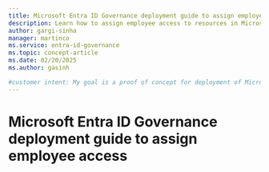 ```yaml
---
title: Microsoft Entra ID Governance deployment guide to assign employee access
description: Learn how to assign employee access to resources in Microsfot Entra ID Governance as a proof of concept.
author: gargi-sinha
manager: martinco
ms.service: entra-id-governance
ms.topic: concept-article
ms.date: 02/20/2025
ms.author: gasinh

#customer intent: My goal is a proof of concept for deployment of Microsoft Entra ID Governance in my test and production environments.
---
```


# Microsoft Entra ID Governance deployment guide to assign employee access